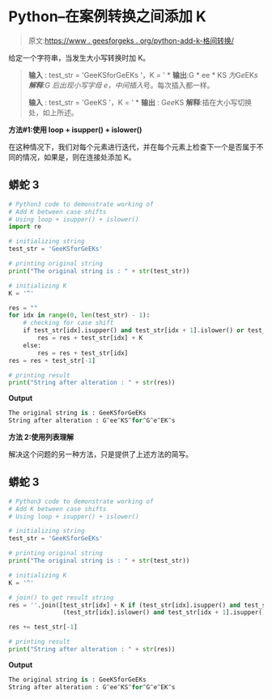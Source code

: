 # Python–在案例转换之间添加 K

> 原文:[https://www . geesforgeks . org/python-add-k-格间转换/](https://www.geeksforgeeks.org/python-add-k-between-case-shifts/)

给定一个字符串，当发生大小写转换时加 K。

> **输入** : test_str = 'GeeKSforGeEKs '，K = ' *
> **输出**:G * ee * KS *为*G*e*EK*s
> **解释**:G 后出现小写字母 e，中间插入*号。每次插入都一样。
> 
> **输入** : test_str = 'GeeKS '，K = ' *
> **输出** : G*ee*KS
> **解释**:插在大小写切换处，如上所述。

**方法#1:使用 loop + isupper() + islower()**

在这种情况下，我们对每个元素进行迭代，并在每个元素上检查下一个是否属于不同的情况，如果是，则在连接处添加 K。

## 蟒蛇 3

```py
# Python3 code to demonstrate working of
# Add K between case shifts
# Using loop + isupper() + islower()
import re

# initializing string
test_str = 'GeeKSforGeEKs'

# printing original string
print("The original string is : " + str(test_str))

# initializing K
K = '^'

res = ""
for idx in range(0, len(test_str) - 1):
    # checking for case shift
    if test_str[idx].isupper() and test_str[idx + 1].islower() or test_str[idx].islower() and test_str[idx + 1].isupper():
        res = res + test_str[idx] + K
    else:
        res = res + test_str[idx]
res = res + test_str[-1]

# printing result
print("String after alteration : " + str(res))
```

**Output**

```py
The original string is : GeeKSforGeEKs
String after alteration : G^ee^KS^for^G^e^EK^s

```

**方法 2:使用列表理解**

解决这个问题的另一种方法，只是提供了上述方法的简写。

## 蟒蛇 3

```py
# Python3 code to demonstrate working of
# Add K between case shifts
# Using loop + isupper() + islower()

# initializing string
test_str = 'GeeKSforGeEKs'

# printing original string
print("The original string is : " + str(test_str))

# initializing K
K = '^'

# join() to get result string
res = ''.join([test_str[idx] + K if (test_str[idx].isupper() and test_str[idx + 1].islower()) or
               (test_str[idx].islower() and test_str[idx + 1].isupper()) else test_str[idx] for idx in range(0, len(test_str) - 1)])

res += test_str[-1]

# printing result
print("String after alteration : " + str(res))
```

**Output**

```py
The original string is : GeeKSforGeEKs
String after alteration : G^ee^KS^for^G^e^EK^s

```